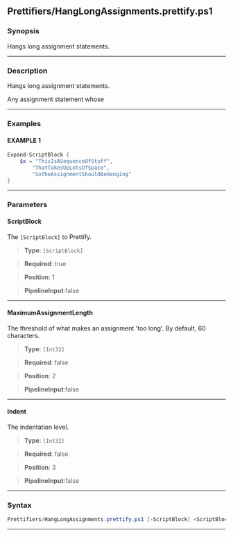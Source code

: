 
Prettifiers/HangLongAssignments.prettify.ps1
--------------------------------------------
### Synopsis
Hangs long assignment statements.

---
### Description

Hangs long assignment statements.

Any assignment statement whose

---
### Examples
#### EXAMPLE 1
```PowerShell
Expand-ScriptBlock {
    $x = "ThisIsASequenceOfStuff", 
        "ThatTakesUpLotsOfSpace", 
        "SoTheAssignmentShouldBeHanging"
}
```

---
### Parameters
#### **ScriptBlock**

The `[ScriptBlock]` to Prettify.



> **Type**: ```[ScriptBlock]```

> **Required**: true

> **Position**: 1

> **PipelineInput**:false



---
#### **MaximumAssignmentLength**

The threshold of what makes an assignment 'too long'.
By default, 60 characters.



> **Type**: ```[Int32]```

> **Required**: false

> **Position**: 2

> **PipelineInput**:false



---
#### **Indent**

The indentation level.



> **Type**: ```[Int32]```

> **Required**: false

> **Position**: 3

> **PipelineInput**:false



---
### Syntax
```PowerShell
Prettifiers/HangLongAssignments.prettify.ps1 [-ScriptBlock] <ScriptBlock> [[-MaximumAssignmentLength] <Int32>] [[-Indent] <Int32>] [<CommonParameters>]
```
---



